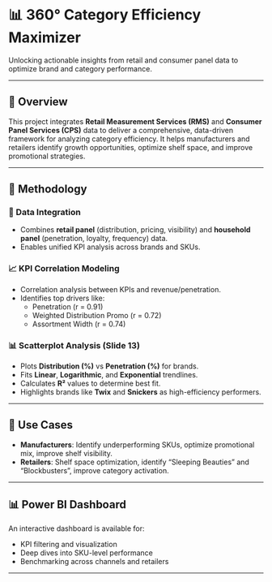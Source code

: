 # 📊 360° Category Efficiency Maximizer

Unlocking actionable insights from retail and consumer panel data to optimize brand and category performance.

---

## 🚀 Overview

This project integrates **Retail Measurement Services (RMS)** and **Consumer Panel Services (CPS)** data to deliver a comprehensive, data-driven framework for analyzing category efficiency. It helps manufacturers and retailers identify growth opportunities, optimize shelf space, and improve promotional strategies.

---

## 🧠 Methodology

### 🔗 Data Integration
- Combines **retail panel** (distribution, pricing, visibility) and **household panel** (penetration, loyalty, frequency) data.
- Enables unified KPI analysis across brands and SKUs.

### 📈 KPI Correlation Modeling
- Correlation analysis between KPIs and revenue/penetration.
- Identifies top drivers like:
  - Penetration (r = 0.91)
  - Weighted Distribution Promo (r = 0.72)
  - Assortment Width (r = 0.74)

### 📊 Scatterplot Analysis (Slide 13)
- Plots **Distribution (%)** vs **Penetration (%)** for brands.
- Fits **Linear**, **Logarithmic**, and **Exponential** trendlines.
- Calculates **R²** values to determine best fit.
- Highlights brands like **Twix** and **Snickers** as high-efficiency performers.

---

## 📌 Use Cases

- **Manufacturers**: Identify underperforming SKUs, optimize promotional mix, improve shelf visibility.
- **Retailers**: Shelf space optimization, identify “Sleeping Beauties” and “Blockbusters”, improve category activation.

---

## 📊 Power BI Dashboard

An interactive dashboard is available for:
- KPI filtering and visualization
- Deep dives into SKU-level performance
- Benchmarking across channels and retailers

---

```
